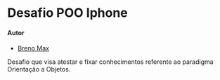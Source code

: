 # Desafio POO Iphone

#### Autor
- [Breno Max](https://github.com/brennomax)

Desafio que visa atestar e fixar conhecimentos referente ao paradigma Orientação a Objetos.